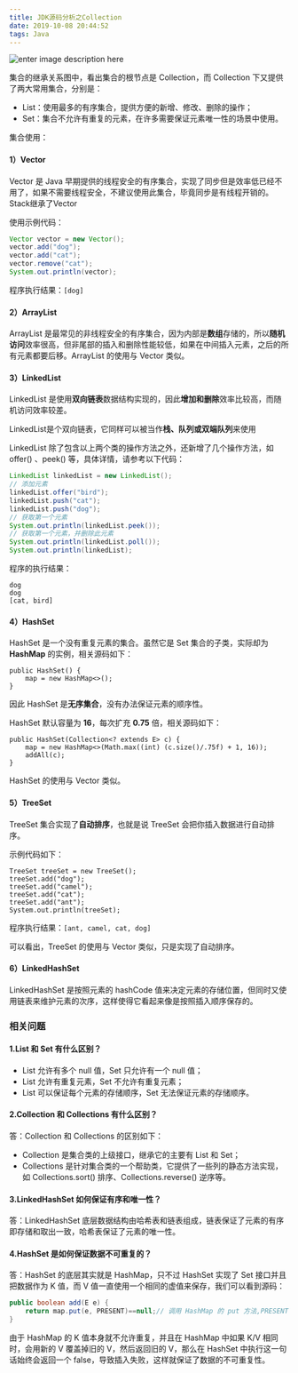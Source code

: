 ```yaml
---
title: JDK源码分析之Collection
date: 2019-10-08 20:44:52 
tags: Java
---
```


![enter image description here](https://images.gitbook.cn/ae489970-ca62-11e9-bd50-998f3938aecb)

集合的继承关系图中，看出集合的根节点是 Collection，而 Collection 下又提供了两大常用集合，分别是：

<!--more-->

- List：使用最多的有序集合，提供方便的新增、修改、删除的操作；
- Set：集合不允许有重复的元素，在许多需要保证元素唯一性的场景中使用。

集合使用：

#### 1）Vector

Vector 是 Java 早期提供的线程安全的有序集合，实现了同步但是效率低已经不用了，如果不需要线程安全，不建议使用此集合，毕竟同步是有线程开销的。Stack继承了Vector

使用示例代码：

```java
Vector vector = new Vector();
vector.add("dog");
vector.add("cat");
vector.remove("cat");
System.out.println(vector);
```

程序执行结果：`[dog]`

#### 2）ArrayList

ArrayList 是最常见的非线程安全的有序集合，因为内部是**数组**存储的，所以**随机访问**效率很高，但非尾部的插入和删除性能较低，如果在中间插入元素，之后的所有元素都要后移。ArrayList 的使用与 Vector 类似。

#### 3）LinkedList

LinkedList 是使用**双向链表**数据结构实现的，因此**增加和删除**效率比较高，而随机访问效率较差。

LinkedList是个双向链表，它同样可以被当作**栈、队列或双端队列**来使用

LinkedList 除了包含以上两个类的操作方法之外，还新增了几个操作方法，如 offer() 、peek() 等，具体详情，请参考以下代码：

```java
LinkedList linkedList = new LinkedList();
// 添加元素
linkedList.offer("bird");
linkedList.push("cat");
linkedList.push("dog");
// 获取第一个元素
System.out.println(linkedList.peek());
// 获取第一个元素，并删除此元素
System.out.println(linkedList.poll());
System.out.println(linkedList);
```

程序的执行结果：

```
dog
dog
[cat, bird]
```

#### 4）HashSet

HashSet 是一个没有重复元素的集合。虽然它是 Set 集合的子类，实际却为 **HashMap** 的实例，相关源码如下：

```
public HashSet() {
    map = new HashMap<>();
}
```

因此 HashSet 是**无序集合**，没有办法保证元素的顺序性。

HashSet 默认容量为 **16**，每次扩充 **0.75** 倍，相关源码如下：

```
public HashSet(Collection<? extends E> c) {
    map = new HashMap<>(Math.max((int) (c.size()/.75f) + 1, 16));
    addAll(c);
}
```

HashSet 的使用与 Vector 类似。

#### 5）TreeSet

TreeSet 集合实现了**自动排序**，也就是说 TreeSet 会把你插入数据进行自动排序。

示例代码如下：

```
TreeSet treeSet = new TreeSet();
treeSet.add("dog");
treeSet.add("camel");
treeSet.add("cat");
treeSet.add("ant");
System.out.println(treeSet);
```

程序执行结果：`[ant, camel, cat, dog]`

可以看出，TreeSet 的使用与 Vector 类似，只是实现了自动排序。

#### 6）LinkedHashSet

LinkedHashSet 是按照元素的 hashCode 值来决定元素的存储位置，但同时又使用链表来维护元素的次序，这样使得它看起来像是按照插入顺序保存的。

### 相关问题

#### 1.List 和 Set 有什么区别？

- List 允许有多个 null 值，Set 只允许有一个 null 值；
- List 允许有重复元素，Set 不允许有重复元素；
- List 可以保证每个元素的存储顺序，Set 无法保证元素的存储顺序。

#### 2.Collection 和 Collections 有什么区别？

答：Collection 和 Collections 的区别如下：

- Collection 是集合类的上级接口，继承它的主要有 List 和 Set；
- Collections 是针对集合类的一个帮助类，它提供了一些列的静态方法实现，如 Collections.sort() 排序、Collections.reverse() 逆序等。

#### 3.LinkedHashSet 如何保证有序和唯一性？

答：LinkedHashSet 底层数据结构由哈希表和链表组成，链表保证了元素的有序即存储和取出一致，哈希表保证了元素的唯一性。

#### 4.HashSet 是如何保证数据不可重复的？

答：HashSet 的底层其实就是 HashMap，只不过 HashSet 实现了 Set 接口并且把数据作为 K 值，而 V 值一直使用一个相同的虚值来保存，我们可以看到源码：

```java
public boolean add(E e) {
    return map.put(e, PRESENT)==null;// 调用 HashMap 的 put 方法,PRESENT 是一个至始至终都相同的虚值
}
```

由于 HashMap 的 K 值本身就不允许重复，并且在 HashMap 中如果 K/V 相同时，会用新的 V 覆盖掉旧的 V，然后返回旧的 V，那么在 HashSet 中执行这一句话始终会返回一个 false，导致插入失败，这样就保证了数据的不可重复性。